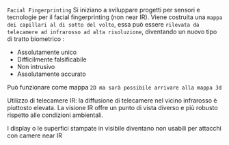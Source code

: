 `Facial Fingerprinting`
Si iniziano a sviluppare progetti per sensori e tecnologie per il facial fingerprinting (non near IR).
Viene costruita una `mappa dei capillari al di sotto del volto`, essa può essere `rilevata da telecamere ad infrarosso ad alta risoluzione`, diventando un nuovo tipo di tratto biometrico :
- Assolutamente unico
- Difficilmente falsificabile
- Non intrusivo
- Assolutamente accurato

Può funzionare come mappa `2D ma sarà possibile arrivare alla mappa 3d`

Utilizzo di telecamere IR: la diffusione di telecamere nel vicino infrarosso è piuttosto elevata.
La visione IR offre un punto di vista diverso e più robusto rispetto alle condizioni ambientali.

I display o le superfici stampate in visibile diventano non usabili per attacchi con camere near IR